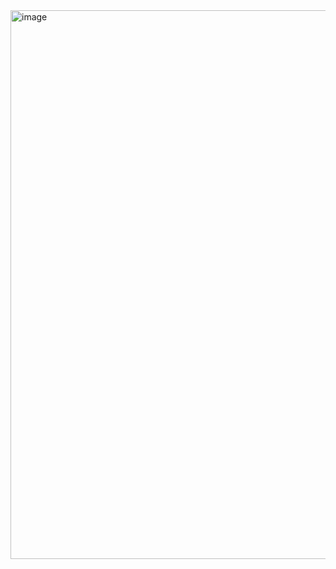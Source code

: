 <img width="1876" height="878" alt="image" src="https://github.com/user-attachments/assets/bd02ff0d-5a80-42b3-9832-d44feccc8921" />
